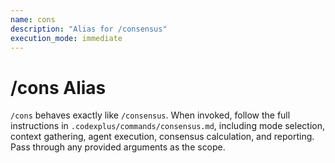 ```yaml
---
name: cons
description: "Alias for /consensus"
execution_mode: immediate
---
```


# /cons Alias

`/cons` behaves exactly like `/consensus`. When invoked, follow the full instructions in `.codexplus/commands/consensus.md`, including mode selection, context gathering, agent execution, consensus calculation, and reporting. Pass through any provided arguments as the scope.
